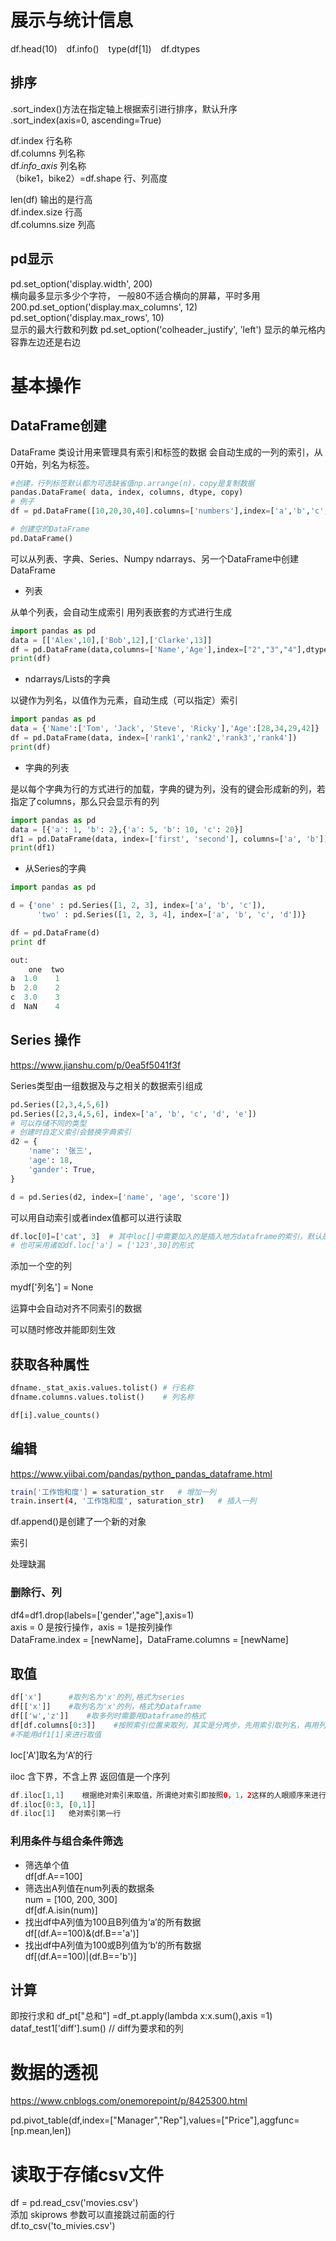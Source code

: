 # 展示与统计信息


df.head(10) &#8194; df.info()  &#8194; type(df[1])  &#8194; df.dtypes 

## 排序
.sort_index()方法在指定轴上根据索引进行排序，默认升序 \
.sort_index(axis=0, ascending=True)

df.index    行名称 \
df.columns  列名称 \
df._info_axis_     列名称 \
（bike1，bike2）=df.shape  行、列高度

len(df)    输出的是行高 \
df.index.size    行高 \
df.columns.size   列高



## pd显示

pd.set_option('display.width', 200) \
横向最多显示多少个字符， 一般80不适合横向的屏幕，平时多用
200.pd.set_option('display.max_columns', 12) \
 pd.set_option('display.max_rows', 10)  \
显示的最大行数和列数
pd.set_option('colheader_justify', 'left')    显示的单元格内容靠左边还是右边

# 基本操作

## DataFrame创建
DataFrame 类设计用来管理具有索引和标签的数据
会自动生成的一列的索引，从0开始，列名为标签。

```python
#创建，行列标签默认都为可选缺省值np.arrange(n)，copy是复制数据
pandas.DataFrame( data, index, columns, dtype, copy)
# 例子
df = pd.DataFrame([10,20,30,40].columns=['numbers'],index=['a','b','c','d'])

# 创建空的DataFrame
pd.DataFrame()
```


可以从列表、字典、Series、Numpy ndarrays、另一个DataFrame中创建DataFrame

- 列表 

从单个列表，会自动生成索引
用列表嵌套的方式进行生成

```python
import pandas as pd
data = [['Alex',10],['Bob',12],['Clarke',13]]
df = pd.DataFrame(data,columns=['Name','Age'],index=["2","3","4"],dtype=float)
print(df)

```


- ndarrays/Lists的字典

以键作为列名，以值作为元素，自动生成（可以指定）索引

```python
import pandas as pd
data = {'Name':['Tom', 'Jack', 'Steve', 'Ricky'],'Age':[28,34,29,42]}
df = pd.DataFrame(data, index=['rank1','rank2','rank3','rank4'])
print(df)

```


- 字典的列表

是以每个字典为行的方式进行的加载，字典的键为列，没有的键会形成新的列，若指定了columns，那么只会显示有的列

```python
import pandas as pd
data = [{'a': 1, 'b': 2},{'a': 5, 'b': 10, 'c': 20}]
df1 = pd.DataFrame(data, index=['first', 'second'], columns=['a', 'b'])
print(df1)

```


- 从Series的字典

```python
import pandas as pd

d = {'one' : pd.Series([1, 2, 3], index=['a', 'b', 'c']),
      'two' : pd.Series([1, 2, 3, 4], index=['a', 'b', 'c', 'd'])}

df = pd.DataFrame(d)
print df
```


```python
out:
    one  two
a  1.0    1
b  2.0    2
c  3.0    3
d  NaN    4
```

## Series 操作

https://www.jianshu.com/p/0ea5f5041f3f

Series类型由一组数据及与之相关的数据索引组成


```python
pd.Series([2,3,4,5,6])
pd.Series([2,3,4,5,6], index=['a', 'b', 'c', 'd', 'e'])
# 可以存储不同的类型
# 创建时自定义索引会替换字典索引
d2 = {
    'name': '张三',
    'age': 18,
    'gander': True,
}

d = pd.Series(d2, index=['name', 'age', 'score'])


```


可以用自动索引或者index值都可以进行读取

```python
df.loc[0]=['cat', 3]  # 其中loc[]中需要加入的是插入地方dataframe的索引，默认是整数型
# 也可采用诸如df.loc['a'] = ['123',30]的形式
```


添加一个空的列

mydf['列名'] = None

运算中会自动对齐不同索引的数据

可以随时修改并能即刻生效

## 获取各种属性

```python
dfname._stat_axis.values.tolist() # 行名称
dfname.columns.values.tolist()    # 列名称

df[i].value_counts()
```


## 编辑

https://www.yiibai.com/pandas/python_pandas_dataframe.html

```bash
train['工作饱和度'] = saturation_str   # 增加一列
train.insert(4, '工作饱和度', saturation_str)   # 插入一列
```


df.append()是创建了一个新的对象

索引

处理缺漏




### 删除行、列

df4=df1.drop(labels=['gender',"age"],axis=1) \
axis = 0 是按行操作，axis = 1是按列操作　\
DataFrame.index = [newName]，DataFrame.columns = [newName]





## 取值

```python
df['x']      #取列名为'x'的列,格式为series
df[['x']]    #取列名为'x'的列，格式为Dataframe
df[['w','z']]    #取多列时需要用Dataframe的格式
df[df.columns[0:3]]    #按照索引位置来取列，其实是分两步，先用索引取列名，再用列名取列
#不能用df1[1]来进行取值
```


loc['A']取名为‘A’的行

iloc 含下界，不含上界 返回值是一个序列

```php
df.iloc[1,1]    根据绝对索引来取值，所谓绝对索引即按照0，1，2这样的人眼顺序来进行排列的原始索引  
df.iloc[0:3, [0,1]]
df.iloc[1]   绝对索引第一行
```


### 利用条件与组合条件筛选
- 筛选单个值 \
df[df.A==100]
- 筛选出A列值在num列表的数据条 \
num = [100, 200, 300] \
df[df.A.isin(num)]     
- 找出df中A列值为100且B列值为‘a’的所有数据 \
df[(df.A==100)&(df.B=='a')]
- 找出df中A列值为100或B列值为‘b’的所有数据 \
df[(df.A==100)|(df.B=='b')]


## 计算
即按行求和
df_pt["总和"] =df_pt.apply(lambda x:x.sum(),axis =1)
dataf_test1['diff'].sum()  // diff为要求和的列


# 数据的透视

https://www.cnblogs.com/onemorepoint/p/8425300.html

pd.pivot_table(df,index=["Manager","Rep"],values=["Price"],aggfunc=[np.mean,len])





# 读取于存储csv文件

df = pd.read_csv('movies.csv') \
添加 skiprows 参数可以直接跳过前面的行 \
df.to_csv('to_mivies.csv')
